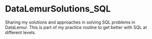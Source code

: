 # DataLemurSolutions_SQL

Sharing my solutions and approaches in solving SQL problems in DataLemur. This is part of my practice routine to get better with SQL at different levels.
